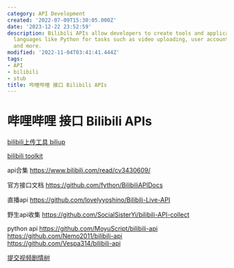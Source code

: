 ```yaml
---
category: API Development
created: '2022-07-09T15:30:05.000Z'
date: '2023-12-22 23:52:59'
description: Bilibili APIs allow developers to create tools and applications in various
  languages like Python for tasks such as video uploading, user account management,
  and more.
modified: '2022-11-04T03:41:41.444Z'
tags:
- API
- bilibili
- stub
title: 哔哩哔哩 接口 Bilibili APIs
---
```


# 哔哩哔哩 接口 Bilibili APIs

[bilibili上传工具 biliup](https://github.com/biliup/biliup)

[bilibili toolkit](https://github.com/Hsury/Bilibili-Toolkit)

api合集
https://www.bilibili.com/read/cv3430609/

官方接口文档
https://github.com/fython/BilibiliAPIDocs

直播api
https://github.com/lovelyyoshino/Bilibili-Live-API

野生api收集
https://github.com/SocialSisterYi/bilibili-API-collect

python api
https://github.com/MoyuScript/bilibili-api
https://github.com/Nemo2011/bilibili-api
https://github.com/Vespa314/bilibili-api

[提交视频剧情树](https://nemo2011.github.io/bilibili-api/#/examples/interactive_video)

